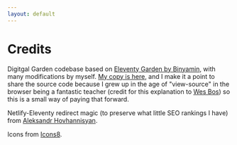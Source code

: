 ```yaml
---
layout: default
---
```


# Credits

Digitgal Garden codebase based on [Eleventy Garden by Binyamin][og], with many modifications by myself. [My copy is here][mycopy], and I make it a point to share the source code because I grew up in the age of "view-source" in the browser being a fantastic teacher (credit for this explanation to [Wes Bos][wes]) so this is a small way of paying that forward.

Netlify-Eleventy redirect magic (to preserve what little SEO rankings I have) from [Aleksandr Hovhannisyan][redirects].

Icons from [Icons8][icons].

[og]: https://github.com/binyamin/eleventy-garden
[mycopy]: https://github.com/atuttle/garden
[wes]: https://wesbos.com
[redirects]: https://www.aleksandrhovhannisyan.com/blog/eleventy-netlify-redirects/
[icons]: https://icons8.com
